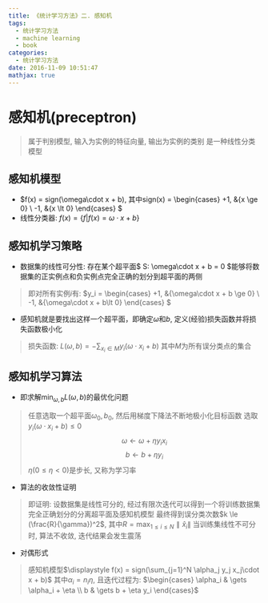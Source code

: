 ```yaml
---
title: 《统计学习方法》二. 感知机
tags:
  - 统计学习方法
  - machine learning
  - book
categories:
  - 统计学习方法
date: 2016-11-09 10:51:47
mathjax: true
---
```


感知机(preceptron)
=============
> 属于判别模型, 输入为实例的特征向量, 输出为实例的类别
> 是一种线性分类模型

## 感知机模型
+ $f(x) = sign(\omega\cdot x + b), 其中sign(x) = \begin{cases} +1, &{x \ge 0} \\ -1, &{x \lt 0} \end{cases} $
+ 线性分类器: $f(x) = \lbrace f|f(x) = \omega\cdot x + b \rbrace$

## 感知机学习策略
+ 数据集的线性可分性: 存在某个超平面$ S: \omega\cdot x + b = 0 $能够将数据集的正实例点和负实例点完全正确的划分到超平面的两侧
> 即对所有实例$i$有: $y_i = \begin{cases} +1, &{\omega\cdot x + b \ge 0} \\ -1, &{\omega\cdot x + b\lt 0} \end{cases} $
+ 感知机就是要找出这样一个超平面，即确定$\omega$和$b$, 定义(经验)损失函数并将损失函数极小化
> 损失函数: $\displaystyle L(\omega, b) = -\sum_{x_i \in M} y_i(\omega\cdot x_i + b)$
> 其中$M$为所有误分类点的集合

<!-- more -->

## 感知机学习算法
+ 即求解$\displaystyle \min_{\omega, b} L(\omega, b)$的最优化问题
> 任意选取一个超平面$\omega_0, b_0$, 然后用梯度下降法不断地极小化目标函数
> 选取$y_i(\omega\cdot x_i + b) \le 0$
> $$ \omega \gets \omega + \eta y_i x_i$$ $$ b \gets b + \eta y_i $$
> $\eta(0\le\eta\lt 0)$是步长, 又称为学习率
+ 算法的收敛性证明
> 即证明: 设数据集是线性可分的, 经过有限次迭代可以得到一个将训练数据集完全正确划分的分离超平面及感知机模型
> 最终得到误分类次数$k \le (\frac{R}{\gamma})^2$, 其中$\displaystyle R = \max_{1\le i \le N}\parallel \hat{x}_i \parallel$
> 当训练集线性不可分时, 算法不收敛, 迭代结果会发生震荡
+ 对偶形式
> 感知机模型$\displaystyle f(x) = sign(\sum_{j=1}^N \alpha_j y_j x_j\cdot x + b)$
> 其中$\alpha_i = n_i\eta$, 且迭代过程为: $\begin{cases} \alpha_i & \gets \alpha_i + \eta \\ b & \gets b + \eta y_i \end{cases}$

